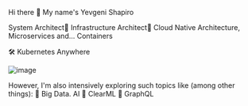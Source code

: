 Hi there 👋 My name's Yevgeni Shapiro

System Architect🔹 Infrastructure Architect🔹 Cloud Native Architecture, Microservices and... Containers


🛠  Kubernetes Anywhere

![image](https://user-images.githubusercontent.com/23049337/215611085-2af5020c-6e83-4d10-83ef-408e50385d9a.png)


However, I'm also intensively exploring such topics like (among other things):
🔹 Big Data. AI
🔹 ClearML
🔹 GraphQL


